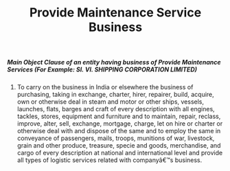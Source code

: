 ﻿---
title: "Provide Maintenance Service Business"
weight: 358
layout: docs
---

##### Main Object Clause of an entity having business of Provide Maintenance Services (For Example: SI. VI. SHIPPING CORPORATION LIMITED)


1. To carry on the business in India or elsewhere the business of purchasing, taking in exchange, charter, hirer, repairer, build, acquire, own or otherwise deal in steam and motor or other ships, vessels, launches, flats, barges and craft of every description with all engines, tackles, stores, equipment and furniture and to maintain, repair, reclass, improve, alter, sell, exchange, mortgage, charge, let on hire or charter or otherwise deal with and dispose of the same and to employ the same in conveyance of passengers, mails, troops, munitions of war, livestock, grain and other produce, treasure, specie and goods, merchandise, and cargo of every description at national and international level and provide all types of logistic services related with companyâ€™s business.
